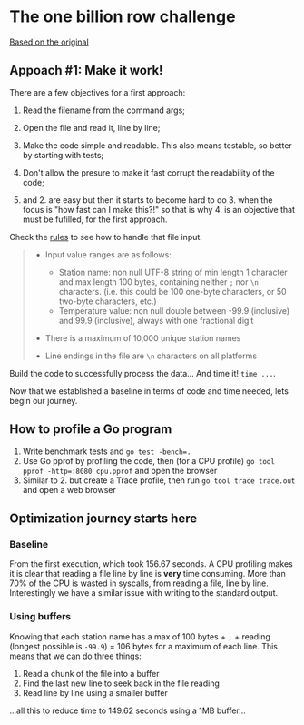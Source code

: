 # The one billion row challenge

[Based on the original](https://github.com/gunnarmorling/1brc/blob/main/README.md#1%EF%B8%8F%E2%83%A3%EF%B8%8F-the-one-billion-row-challenge)

## Appoach #1: Make it work!

There are a few objectives for a first approach:
1. Read the filename from the command args;
2. Open the file and read it, line by line;
3. Make the code simple and readable. This also means testable, so better by starting with tests;
4. Don't allow the presure to make it fast corrupt the readability of the code;

1. and 2. are easy but then it starts to become hard to do 3. when the focus is "how fast can I make this?!" so that is why 4. is an objective that must be fufilled, for the first approach.

Check the [rules](https://github.com/gunnarmorling/1brc/blob/main/README.md) to see how to handle that file input.

> * Input value ranges are as follows:
>   * Station name: non null UTF-8 string of min length 1 character and max length 100 bytes, containing neither `;` nor `\n` characters. (i.e. this could be 100 one-byte characters, or 50 two-byte characters, etc.)
>   * Temperature value: non null double between -99.9 (inclusive) and 99.9 (inclusive), always with one fractional digit
> 
> * There is a maximum of 10,000 unique station names
>
> * Line endings in the file are `\n` characters on all platforms

Build the code to successfully process the data... And time it! `time ...`.

Now that we established a baseline in terms of code and time needed, lets begin our journey.

## How to profile a Go program

1. Write benchmark tests and `go test -bench=.`
2. Use Go pprof by profiling the code, then (for a CPU profile) `go tool pprof -http=:8080 cpu.pprof` and open the browser
3. Similar to 2. but create a Trace profile, then run `go tool trace trace.out` and open a web browser

## Optimization journey starts here

### Baseline

From the first execution, which took 156.67 seconds. A CPU profiling makes it is clear that reading a file line by line is **very** time consuming. More than 70% of the CPU is wasted in syscalls, from reading a file, line by line. Interestingly we have a similar issue with writing to the standard output.

### Using buffers

Knowing that each station name has a max of 100 bytes + `;` + reading (longest possible is `-99.9`) = 106 bytes for a maximum of each line. This means that we can do three things:
1. Read a chunk of the file into a buffer
2. Find the last new line to seek back in the file reading
3. Read line by line using a smaller buffer

...all this to reduce time to 149.62 seconds using a 1MB buffer... 
